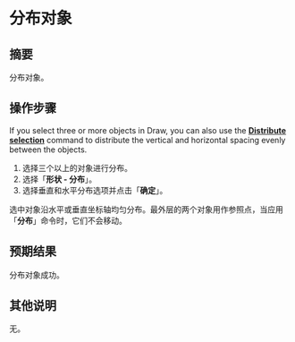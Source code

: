 # 分布对象

## 摘要

分布对象。

## 操作步骤

If you select three or more objects in Draw, you can also use the [**Distribute selection**](https://help.libreoffice.org/7.3/zh-CN/text/shared/01/05360000.html?&DbPAR=DRAW&System=UNIX) command to distribute the vertical and horizontal spacing evenly between the objects.

1. 选择三个以上的对象进行分布。
2. 选择「**形状 - 分布**」。
3. 选择垂直和水平分布选项并点击「**确定**」。

选中对象沿水平或垂直坐标轴均匀分布。最外层的两个对象用作参照点，当应用「**分布**」命令时，它们不会移动。

## 预期结果

分布对象成功。

## 其他说明

无。

